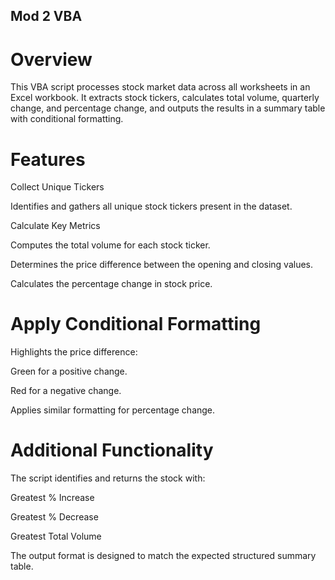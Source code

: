 ## Mod 2 VBA
 

# Overview

This VBA script processes stock market data across all worksheets in an Excel workbook. It extracts stock tickers, calculates total volume, quarterly change, and percentage change, and outputs the results in a summary table with conditional formatting.

# Features

Collect Unique Tickers

Identifies and gathers all unique stock tickers present in the dataset.

Calculate Key Metrics

Computes the total volume for each stock ticker.

Determines the price difference between the opening and closing values.

Calculates the percentage change in stock price.

# Apply Conditional Formatting

Highlights the price difference:

Green for a positive change.

Red for a negative change.

Applies similar formatting for percentage change.

# Additional Functionality

The script identifies and returns the stock with:

Greatest % Increase

Greatest % Decrease

Greatest Total Volume

The output format is designed to match the expected structured summary table.